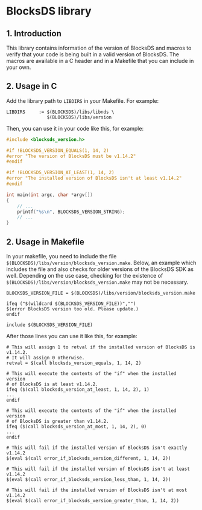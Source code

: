 # BlocksDS library

## 1. Introduction

This library contains information of the version of BlocksDS and macros to
verify that your code is being built in a valid version of BlocksDS. The macros
are available in a C header and in a Makefile that you can include in your own.

## 2. Usage in C

Add the library path to `LIBDIRS` in your Makefile. For example:

```
LIBDIRS		:= $(BLOCKSDS)/libs/libnds \
			   $(BLOCKSDS)/libs/version
```

Then, you can use it in your code like this, for example:

```c
#include <blocksds_version.h>

#if !BLOCKSDS_VERSION_EQUALS(1, 14, 2)
#error "The version of BlocksDS must be v1.14.2"
#endif

#if !BLOCKSDS_VERSION_AT_LEAST(1, 14, 2)
#error "The installed version of BlocksDS isn't at least v1.14.2"
#endif

int main(int argc, char *argv[])
{
    // ...
    printf("%s\n", BLOCKSDS_VERSION_STRING);
    // ...
}
```

## 2. Usage in Makefile

In your makefile, you need to include the file
`$(BLOCKSDS)/libs/version/blocksds_version.make`. Below, an example which
includes the file and also checks for older versions of the BlocksDS SDK as
well. Depending on the use case, checking for the existence of
`$(BLOCKSDS)/libs/version/blocksds_version.make` may not be necessary.

```make
BLOCKSDS_VERSION_FILE = $(BLOCKSDS)/libs/version/blocksds_version.make

ifeq ("$(wildcard $(BLOCKSDS_VERSION_FILE))","")
$(error BlocksDS version too old. Please update.)
endif

include $(BLOCKSDS_VERSION_FILE)
```

After those lines you can use it like this, for example:

```make
# This will assign 1 to retval if the installed version of BlocksDS is v1.14.2.
# It will assign 0 otherwise.
retval = $(call blocksds_version_equals, 1, 14, 2)

# This will execute the contents of the "if" when the installed version
# of BlocksDS is at least v1.14.2.
ifeq ($(call blocksds_version_at_least, 1, 14, 2), 1)
...
endif

# This will execute the contents of the "if" when the installed version
# of BlocksDS is greater than v1.14.2.
ifeq ($(call blocksds_version_at_most, 1, 14, 2), 0)
...
endif

# This will fail if the installed version of BlocksDS isn't exactly v1.14.2
$(eval $(call error_if_blocksds_version_different, 1, 14, 2))

# This will fail if the installed version of BlocksDS isn't at least v1.14.2
$(eval $(call error_if_blocksds_version_less_than, 1, 14, 2))

# This will fail if the installed version of BlocksDS isn't at most v1.14.2
$(eval $(call error_if_blocksds_version_greater_than, 1, 14, 2))
```
